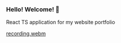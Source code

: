 ### Hello! Welcome! 👋

React TS application for my website portfolio


[recording.webm](https://github.com/user-attachments/assets/e7283d56-4215-4529-9d26-b24819600fa1)
